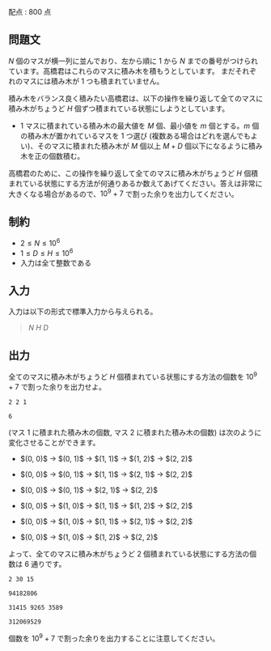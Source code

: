 配点 : $800$ 点

## 問題文

$N$ 個のマスが横一列に並んでおり、左から順に $1$ から $N$ までの番号がつけられています。高橋君はこれらのマスに積み木を積もうとしています。
まだそれぞれのマスには積み木が $1$ つも積まれていません。

積み木をバランス良く積みたい高橋君は、以下の操作を繰り返して全てのマスに積み木がちょうど $H$ 個ずつ積まれている状態にしようとしています。

- $1$ マスに積まれている積み木の最大値を $M$ 個、最小値を $m$ 個とする。$m$ 個の積み木が置かれているマスを $1$ つ選び (複数ある場合はどれを選んでもよい)、そのマスに積まれた積み木が $M$ 個以上 $M + D$ 個以下になるように積み木を正の個数積む。

高橋君のために、この操作を繰り返して全てのマスに積み木がちょうど $H$ 個積まれている状態にする方法が何通りあるか数えてあげてください。答えは非常に大きくなる場合があるので、$10^9+7$ で割った余りを出力してください。

## 制約

- $2 \leq N \leq 10^6$
- $1 \leq D \leq H \leq 10^6$
- 入力は全て整数である

## 入力

入力は以下の形式で標準入力から与えられる。

> $N$ $H$ $D$

## 出力

全てのマスに積み木がちょうど $H$ 個積まれている状態にする方法の個数を $10^9+7$ で割った余りを出力せよ。

```input1
2 2 1
```

```output1
6
```

(マス $1$ に積まれた積み木の個数, マス $2$ に積まれた積み木の個数) は次のように変化させることができます。

- <p>$(0, 0)$ -&gt; $(0, 1)$ -&gt; $(1, 1)$ -&gt; $(1, 2)$ -&gt; $(2, 2)$</p>
- <p>$(0, 0)$ -&gt; $(0, 1)$ -&gt; $(1, 1)$ -&gt; $(2, 1)$ -&gt; $(2, 2)$</p>
- <p>$(0, 0)$ -&gt; $(0, 1)$ -&gt; $(2, 1)$ -&gt; $(2, 2)$</p>
- <p>$(0, 0)$ -&gt; $(1, 0)$ -&gt; $(1, 1)$ -&gt; $(1, 2)$ -&gt; $(2, 2)$</p>
- <p>$(0, 0)$ -&gt; $(1, 0)$ -&gt; $(1, 1)$ -&gt; $(2, 1)$ -&gt; $(2, 2)$</p>
- <p>$(0, 0)$ -&gt; $(1, 0)$ -&gt; $(1, 2)$ -&gt; $(2, 2)$</p>

よって、全てのマスに積み木がちょうど $2$ 個積まれている状態にする方法の個数は $6$ 通りです。

```input2
2 30 15
```

```output2
94182806
```

```input3
31415 9265 3589
```

```output3
312069529
```

個数を $10^9+7$ で割った余りを出力することに注意してください。